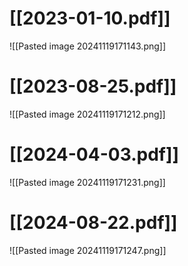 # [[2023-01-10.pdf]]
![[Pasted image 20241119171143.png]]

# [[2023-08-25.pdf]]
![[Pasted image 20241119171212.png]]

# [[2024-04-03.pdf]]
![[Pasted image 20241119171231.png]]
# [[2024-08-22.pdf]]
![[Pasted image 20241119171247.png]]